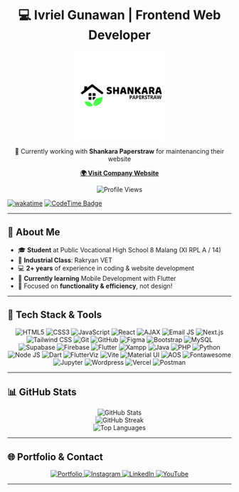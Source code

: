 ### <h1 align="center">💻 Ivriel Gunawan | Frontend Web Developer</h1>


<p align="center">
  <img src="https://raw.githubusercontent.com/Ivriel/Ivriel/main/Logo%20Shankara.png" alt="Shankara Logo" width="200">
</p>

<p align="center">
  🌱 Currently working with <strong>Shankara Paperstraw</strong> for maintenancing their website
</p>

<p align="center">
  <a href="https://www.shankarapaperstraw.com/" target="_blank"><strong>🌍 Visit Company Website</strong></a>
</p>

  <p align="center">
  <img src="https://komarev.com/ghpvc/?username=Ivriel&label=Profile%20Views&color=0e75b6&style=flat" alt="Profile Views"/>
</p>


  [![wakatime](https://wakatime.com/badge/user/1693d8b0-85ab-442b-9542-640bff610390.svg)](https://wakatime.com/@1693d8b0-85ab-442b-9542-640bff610390)
  [![CodeTime Badge](https://img.shields.io/endpoint?style=social&color=222&url=https%3A%2F%2Fapi.codetime.dev%2Fshield%3Fid%3D32370%26project%3D%26in=0)](https://codetime.dev)




---

## 👋 About Me

- 🎓 **Student** at Public Vocational High School 8 Malang (XI RPL A / 14)
- 🏢 **Industrial Class**: Rakryan VET
- 💻 **2+ years** of experience in coding & website development
- 🌱 **Currently learning** Mobile Development with Flutter
- 🎨 Focused on **functionality & efficiency**, not design!

---

## 🔧 Tech Stack & Tools

<p align="center">
   <img src="https://img.shields.io/badge/HTML5-E34F26?style=flat-square&logo=html5&logoColor=white" alt="HTML5"/>
  <img src="https://img.shields.io/badge/CSS3-1572B6?style=flat-square&logo=css3&logoColor=white" alt="CSS3"/>
  <img src="https://img.shields.io/badge/JavaScript-F7DF1E?style=flat-square&logo=javascript&logoColor=black" alt="JavaScript"/>
  <img src="https://img.shields.io/badge/React-20232A?style=flat-square&logo=react&logoColor=61DAFB" alt="React"/>
  <img src="https://img.shields.io/badge/AJAX-1572B6?style=flat-square&logo=javascript&logoColor=white" alt="AJAX"/>
  <img src="https://img.shields.io/badge/EmailJS-FF4F00?style=flat-square&logo=emailjs&logoColor=white" alt="Email JS"/>
  <img src="https://img.shields.io/badge/Next.js-000000?style=flat-square&logo=next.js&logoColor=white" alt="Next.js"/>
  <img src="https://img.shields.io/badge/Tailwind_CSS-38B2AC?style=flat-square&logo=tailwind-css&logoColor=white" alt="Tailwind CSS"/>
  <img src="https://img.shields.io/badge/Git-F05032?style=flat-square&logo=git&logoColor=white" alt="Git"/>
  <img src="https://img.shields.io/badge/GitHub-181717?style=flat-square&logo=github&logoColor=white" alt="GitHub"/>
  <img src="https://img.shields.io/badge/Figma-F24E1E?style=flat-square&logo=figma&logoColor=white" alt="Figma"/>
  <img src="https://img.shields.io/badge/Bootstrap-563D7C?style=flat-square&logo=bootstrap&logoColor=white" alt="Bootstrap"/>
  <img src="https://img.shields.io/badge/MySQL-4479A1?style=flat-square&logo=mysql&logoColor=white" alt="MySQL"/>
  <img src="https://img.shields.io/badge/Supabase-3ECF8E?style=flat-square&logo=supabase&logoColor=white" alt="Supabase"/>
  <img src="https://img.shields.io/badge/Firebase-FFCB2F?style=flat-square&logo=firebase&logoColor=white" alt="Firebase"/>
  <img src="https://img.shields.io/badge/Flutter-02569B?style=flat-square&logo=flutter&logoColor=white" alt="Flutter"/>
  <img src="https://img.shields.io/badge/XAMPP-FB7A24?style=flat-square&logo=xampp&logoColor=white" alt="Xampp"/>
  <img src="https://img.shields.io/badge/Java-%23ED8B00.svg?style=flat-square&logo=openjdk&logoColor=white" alt="Java"/>
  <img src="https://img.shields.io/badge/PHP-777BB4?style=flat-square&logo=php&logoColor=white" alt="PHP"/>
  <img src="https://img.shields.io/badge/Python-3776AB?style=flat-square&logo=python&logoColor=white" alt="Python"/>
  <img src="https://img.shields.io/badge/Node.js-339933?style=flat-square&logo=node.js&logoColor=white" alt="Node JS"/>
  <img src="https://img.shields.io/badge/Dart-0175C2?style=flat-square&logo=dart&logoColor=white" alt="Dart"/>
  <img src="https://img.shields.io/badge/Flutter_Viz-02569B?style=flat-square&logo=flutter&logoColor=white" alt="FlutterViz"/>
  <img src="https://img.shields.io/badge/Vite-646CFF?style=flat-square&logo=vite&logoColor=white" alt="Vite"/>
  <img src="https://img.shields.io/badge/Material_UI-0081CB?style=flat-square&logo=material-ui&logoColor=white" alt="Material UI"/>
  <img src="https://img.shields.io/badge/AOS-FFB800?style=flat-square&logo=aos&logoColor=white" alt="AOS"/>
  <img src="https://img.shields.io/badge/Font_Awesome-339AF0?style=flat-square&logo=font-awesome&logoColor=white" alt="Fontawesome"/>
  <img src="https://img.shields.io/badge/Jupyter_Notebook-F37626?style=flat-square&logo=jupyter&logoColor=white" alt="Jupyter"/>
  <img src="https://img.shields.io/badge/WordPress-21759B?style=flat-square&logo=wordpress&logoColor=white" alt="Wordpress"/>
  <img src="https://img.shields.io/badge/Vercel-000000?style=flat-square&logo=vercel&logoColor=white" alt="Vercel"/>
  <img src="https://img.shields.io/badge/Postman-FF6C37?style=flat-square&logo=postman&logoColor=white" alt="Postman"/>
</p>

---

## 📊 GitHub Stats

<p align="center">
  <img src="https://github-readme-stats.vercel.app/api?username=Ivriel&show_icons=true&theme=radical" alt="GitHub Stats" />
  <br>
  <img src="https://github-readme-streak-stats.herokuapp.com/?user=Ivriel&theme=dark" alt="GitHub Streak"/>
  <br>
  <img src="https://github-readme-stats.vercel.app/api/top-langs/?username=Ivriel&layout=compact&theme=blue-green" alt="Top Languages"/>
</p>

---

## 🌐 Portfolio & Contact

<p align="center">
  <a href="https://www.ivriel.my.id" target="_blank">
    <img src="https://img.shields.io/badge/Portfolio-4285F4?style=for-the-badge&logo=google-chrome&logoColor=white" alt="Portfolio" />
  </a>
  <a href="https://www.instagram.com/wynsc_u13" target="_blank">
    <img src="https://img.shields.io/badge/Instagram-E4405F?style=for-the-badge&logo=instagram&logoColor=white" alt="Instagram" />
  </a>
  <a href="https://www.linkedin.com/in/ivriel-gunawan" target="_blank">
    <img src="https://img.shields.io/badge/LinkedIn-0077B5?style=for-the-badge&logo=linkedin&logoColor=white" alt="LinkedIn" />
  </a>
  <a href="https://www.youtube.com/channel/UCxxxxxx" target="_blank">
    <img src="https://img.shields.io/badge/YouTube-FF0000?style=for-the-badge&logo=youtube&logoColor=white" alt="YouTube" />
  </a>
</p>

---
